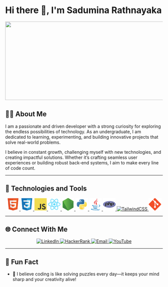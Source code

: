 # Hi there 👋, I'm Sadumina Rathnayaka  

<p align="center">
  <img src="https://raw.githubusercontent.com/sadumina/images-/refs/heads/main/DALL%C2%B7E%202025-01-22%2013.03.04%20-%20A%20vibrant%20and%20dynamic%20GitHub%20profile%20header%20for%20a%20passionate%20web%20developer%20specializing%20in%20MERN%20stack%2C%20Java%2C%20and%20modern%20technologies.%20The%20design%20featu.webp" alt="" width="800" height="250"/>
</p>

## 👨‍💻 About Me  

I am a passionate and driven developer with a strong curiosity for exploring the endless possibilities of technology. As an undergraduate, I am dedicated to learning, experimenting, and building innovative projects that solve real-world problems.  

I believe in constant growth, challenging myself with new technologies, and creating impactful solutions. Whether it’s crafting seamless user experiences or building robust back-end systems, I aim to make every line of code count.  

---



## 🔧 Technologies and Tools  

<p align="center">
  <a href="https://developer.mozilla.org/en-US/docs/Web/HTML" target="_blank">
    <img src="https://raw.githubusercontent.com/devicons/devicon/master/icons/html5/html5-original.svg" alt="HTML5" width="40" height="40"/>
  </a>
  <a href="https://developer.mozilla.org/en-US/docs/Web/CSS" target="_blank">
    <img src="https://raw.githubusercontent.com/devicons/devicon/master/icons/css3/css3-original.svg" alt="CSS3" width="40" height="40"/>
  </a>
  <a href="https://developer.mozilla.org/en-US/docs/Web/JavaScript" target="_blank">
    <img src="https://raw.githubusercontent.com/devicons/devicon/master/icons/javascript/javascript-original.svg" alt="JavaScript" width="40" height="40"/>
  </a>
  <a href="https://reactjs.org/" target="_blank">
    <img src="https://raw.githubusercontent.com/devicons/devicon/master/icons/react/react-original.svg" alt="React" width="40" height="40"/>
  </a>
  <a href="https://nodejs.org/" target="_blank">
    <img src="https://raw.githubusercontent.com/devicons/devicon/master/icons/nodejs/nodejs-original.svg" alt="Node.js" width="40" height="40"/>
  </a>
  <a href="https://www.python.org/" target="_blank">
    <img src="https://raw.githubusercontent.com/devicons/devicon/master/icons/python/python-original.svg" alt="Python" width="40" height="40"/>
  </a>
  <a href="https://www.oracle.com/java/" target="_blank">
    <img src="https://raw.githubusercontent.com/devicons/devicon/master/icons/java/java-original.svg" alt="Java" width="40" height="40"/>
  </a>
  <a href="https://www.php.net/" target="_blank">
    <img src="https://raw.githubusercontent.com/devicons/devicon/master/icons/php/php-original.svg" alt="PHP" width="40" height="40"/>
  </a>
  <a href="https://tailwindcss.com/" target="_blank">
    <img src="https://www.vectorlogo.zone/logos/tailwindcss/tailwindcss-icon.svg" alt="TailwindCSS" width="40" height="40"/>
  </a>
  <a href="https://git-scm.com/" target="_blank">
    <img src="https://raw.githubusercontent.com/devicons/devicon/master/icons/git/git-original.svg" alt="Git" width="40" height="40"/>
  </a>
</p>

---

## 🌐 Connect With Me  

<p align="center">
  <a href="https://linkedin.com/in/your-profile" target="_blank">
    <img src="https://img.shields.io/badge/LinkedIn-%230077B5.svg?style=for-the-badge&logo=linkedin&logoColor=white" alt="LinkedIn"/>
  </a>
  <a href="https://www.hackerrank.com/your-profile" target="_blank">
    <img src="https://img.shields.io/badge/HackerRank-%2315B858.svg?style=for-the-badge&logo=hackerrank&logoColor=white" alt="HackerRank"/>
  </a>
  <a href="mailto:your-email@example.com">
    <img src="https://img.shields.io/badge/Email-%23D14836.svg?style=for-the-badge&logo=gmail&logoColor=white" alt="Email"/>
  </a>
  <a href="https://www.youtube.com/@your-channel" target="_blank">
    <img src="https://img.shields.io/badge/YouTube-%23FF0000.svg?style=for-the-badge&logo=youtube&logoColor=white" alt="YouTube"/>
  </a>
</p>

---

## 🌟 Fun Fact  

- 🌟 I believe coding is like solving puzzles every day—it keeps your mind sharp and your creativity alive!  
